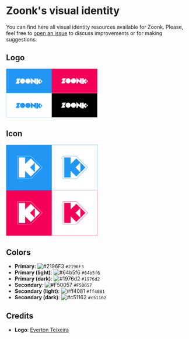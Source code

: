 # Zoonk's visual identity

You can find here all visual identity resources available for Zoonk. Please,
feel free to [open an issue](https://github.com/zoonk/design/issues/new) to
discuss improvements or for making suggestions.

## Logo

<img src="logo/logo.svg" width="250" />

## Icon

<img src="icon/icon.svg" width="250" />

## Colors

- **Primary**: ![#2196F3](https://placehold.it/15/2196F3/000000?text=+) `#2196F3`
- **Primary (light)**: ![#64b5f6](https://placehold.it/15/64b5f6/000000?text=+) `#64b5f6`
- **Primary (dark)**: ![#1976d2](https://placehold.it/15/1976d2/000000?text=+) `#1976d2`
- **Secondary**: ![#F50057](https://placehold.it/15/F50057/000000?text=+) `#F50057`
- **Secondary (light)**: ![#ff4081](https://placehold.it/15/ff4081/000000?text=+) `#ff4081`
- **Secondary (dark)**: ![#c51162](https://placehold.it/15/c51162/000000?text=+) `#c51162`

## Credits

- **Logo**: [Everton Teixeira](https://www.facebook.com/BolaCultural)
